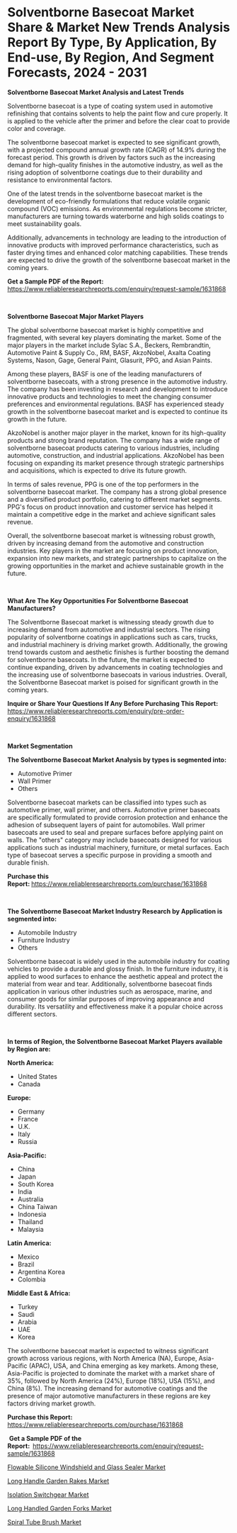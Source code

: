<p><h1>Solventborne Basecoat Market Share & Market New Trends Analysis Report By Type, By Application, By End-use, By Region, And Segment Forecasts, 2024 - 2031</h1></p><p><strong>Solventborne Basecoat Market Analysis and Latest Trends</strong></p>
<p><p>Solventborne basecoat is a type of coating system used in automotive refinishing that contains solvents to help the paint flow and cure properly. It is applied to the vehicle after the primer and before the clear coat to provide color and coverage.</p><p>The solventborne basecoat market is expected to see significant growth, with a projected compound annual growth rate (CAGR) of 14.9% during the forecast period. This growth is driven by factors such as the increasing demand for high-quality finishes in the automotive industry, as well as the rising adoption of solventborne coatings due to their durability and resistance to environmental factors.</p><p>One of the latest trends in the solventborne basecoat market is the development of eco-friendly formulations that reduce volatile organic compound (VOC) emissions. As environmental regulations become stricter, manufacturers are turning towards waterborne and high solids coatings to meet sustainability goals.</p><p>Additionally, advancements in technology are leading to the introduction of innovative products with improved performance characteristics, such as faster drying times and enhanced color matching capabilities. These trends are expected to drive the growth of the solventborne basecoat market in the coming years.</p></p>
<p><strong>Get a Sample PDF of the Report:&nbsp;</strong> <a href="https://www.reliableresearchreports.com/enquiry/request-sample/1631868">https://www.reliableresearchreports.com/enquiry/request-sample/1631868</a></p>
<p>&nbsp;</p>
<p><strong>Solventborne Basecoat Major Market Players</strong></p>
<p><p>The global solventborne basecoat market is highly competitive and fragmented, with several key players dominating the market. Some of the major players in the market include Sylac S.A., Beckers, Rembrandtin, Automotive Paint & Supply Co., RM, BASF, AkzoNobel, Axalta Coating Systems, Nason, Gage, General Paint, Glasurit, PPG, and Asian Paints.</p><p>Among these players, BASF is one of the leading manufacturers of solventborne basecoats, with a strong presence in the automotive industry. The company has been investing in research and development to introduce innovative products and technologies to meet the changing consumer preferences and environmental regulations. BASF has experienced steady growth in the solventborne basecoat market and is expected to continue its growth in the future.</p><p>AkzoNobel is another major player in the market, known for its high-quality products and strong brand reputation. The company has a wide range of solventborne basecoat products catering to various industries, including automotive, construction, and industrial applications. AkzoNobel has been focusing on expanding its market presence through strategic partnerships and acquisitions, which is expected to drive its future growth.</p><p>In terms of sales revenue, PPG is one of the top performers in the solventborne basecoat market. The company has a strong global presence and a diversified product portfolio, catering to different market segments. PPG's focus on product innovation and customer service has helped it maintain a competitive edge in the market and achieve significant sales revenue.</p><p>Overall, the solventborne basecoat market is witnessing robust growth, driven by increasing demand from the automotive and construction industries. Key players in the market are focusing on product innovation, expansion into new markets, and strategic partnerships to capitalize on the growing opportunities in the market and achieve sustainable growth in the future.</p></p>
<p>&nbsp;</p>
<p><strong>What Are The Key Opportunities For Solventborne Basecoat Manufacturers?</strong></p>
<p><p>The Solventborne Basecoat market is witnessing steady growth due to increasing demand from automotive and industrial sectors. The rising popularity of solventborne coatings in applications such as cars, trucks, and industrial machinery is driving market growth. Additionally, the growing trend towards custom and aesthetic finishes is further boosting the demand for solventborne basecoats. In the future, the market is expected to continue expanding, driven by advancements in coating technologies and the increasing use of solventborne basecoats in various industries. Overall, the Solventborne Basecoat market is poised for significant growth in the coming years.</p></p>
<p><strong>Inquire or Share Your Questions If Any Before Purchasing This Report:</strong> <a href="https://www.reliableresearchreports.com/enquiry/pre-order-enquiry/1631868">https://www.reliableresearchreports.com/enquiry/pre-order-enquiry/1631868</a></p>
<p>&nbsp;</p>
<p><strong>Market Segmentation</strong></p>
<p><strong>The Solventborne Basecoat Market Analysis by types is segmented into:</strong></p>
<p><ul><li>Automotive Primer</li><li>Wall Primer</li><li>Others</li></ul></p>
<p><p>Solventborne basecoat markets can be classified into types such as automotive primer, wall primer, and others. Automotive primer basecoats are specifically formulated to provide corrosion protection and enhance the adhesion of subsequent layers of paint for automobiles. Wall primer basecoats are used to seal and prepare surfaces before applying paint on walls. The "others" category may include basecoats designed for various applications such as industrial machinery, furniture, or metal surfaces. Each type of basecoat serves a specific purpose in providing a smooth and durable finish.</p></p>
<p><strong>Purchase this Report:&nbsp;</strong><a href="https://www.reliableresearchreports.com/purchase/1631868">https://www.reliableresearchreports.com/purchase/1631868</a></p>
<p>&nbsp;</p>
<p><strong>The Solventborne Basecoat Market Industry Research by Application is segmented into:</strong></p>
<p><ul><li>Automobile Industry</li><li>Furniture Industry</li><li>Others</li></ul></p>
<p><p>Solventborne basecoat is widely used in the automobile industry for coating vehicles to provide a durable and glossy finish. In the furniture industry, it is applied to wood surfaces to enhance the aesthetic appeal and protect the material from wear and tear. Additionally, solventborne basecoat finds application in various other industries such as aerospace, marine, and consumer goods for similar purposes of improving appearance and durability. Its versatility and effectiveness make it a popular choice across different sectors.</p></p>
<p>&nbsp;</p>
<p><strong>In terms of Region, the Solventborne Basecoat Market Players available by Region are:</strong></p>
<p>
    <p> <strong> North America: </strong>
        <ul>
            <li>United States</li>
            <li>Canada</li>
        </ul>
        </p> 
    <p> <strong> Europe: </strong>
        <ul>
            <li>Germany</li>
            <li>France</li>
            <li>U.K.</li>
            <li>Italy</li>
            <li>Russia</li>
        </ul>
        </p> 
    <p> <strong> Asia-Pacific: </strong>
        <ul>
            <li>China</li>
            <li>Japan</li>
            <li>South Korea</li>
            <li>India</li>
            <li>Australia</li>
            <li>China Taiwan</li>
            <li>Indonesia</li>
            <li>Thailand</li>
            <li>Malaysia</li>
        </ul>
        </p> 
    <p> <strong> Latin America: </strong>
        <ul>
            <li>Mexico</li>
            <li>Brazil</li>
            <li>Argentina Korea</li>
            <li>Colombia</li>
        </ul>
        </p> 
    <p> <strong> Middle East & Africa: </strong>
        <ul>
            <li>Turkey</li>
            <li>Saudi</li>
            <li>Arabia</li>
            <li>UAE</li>
            <li>Korea</li>
        </ul>
    </p>
    </p>
<p><p>The solventborne basecoat market is expected to witness significant growth across various regions, with North America (NA), Europe, Asia-Pacific (APAC), USA, and China emerging as key markets. Among these, Asia-Pacific is projected to dominate the market with a market share of 35%, followed by North America (24%), Europe (18%), USA (15%), and China (8%). The increasing demand for automotive coatings and the presence of major automotive manufacturers in these regions are key factors driving market growth.</p></p>
<p><strong>Purchase this Report: </strong><a href="https://www.reliableresearchreports.com/purchase/1631868">https://www.reliableresearchreports.com/purchase/1631868</a></p>
<p>&nbsp;<strong>Get a Sample PDF of the Report:&nbsp;&nbsp;</strong><a href="https://www.reliableresearchreports.com/enquiry/request-sample/1631868">https://www.reliableresearchreports.com/enquiry/request-sample/1631868</a></p>
<p><strong></strong></p>
<p><p><a href="https://view.publitas.com/reportprime-1/flowable-silicone-windshield-and-glass-sealer-market-furnish-information-about-market-size-market-share-market-dynamics-and-projections-spanning-from-2024-to-2031/">Flowable Silicone Windshield and Glass Sealer Market</a></p><p><a href="https://nifty-kite-d51.notion.site/Long-Handle-Garden-Rakes-Market-Research-Report-The-Key-To-Successful-Business-Strategy-Forecasted--8a98e63cb72648bf92c0b9f6fc88bc78">Long Handle Garden Rakes Market</a></p><p><a href="https://github.com/danielneavesallisons03mba/Market-Research-Report-List-1/blob/main/isolation-switchgear-market.md">Isolation Switchgear Market</a></p><p><a href="https://ivy-potential-64b.notion.site/Long-Handled-Garden-Forks-Market-Provides-a-Comprehensive-Analysis-Including-a-Macro-Overview-of-the-f302f2bf45f44929b87b1aec87031695">Long Handled Garden Forks Market</a></p><p><a href="https://view.publitas.com/reportprime-1/spiral-tube-brush-market-with-the-goal-of-estimating-the-market-size-and-future-growth-potential-of-various-market-segments-based-on-component-applications-end-user-and-region/">Spiral Tube Brush Market</a></p></p>